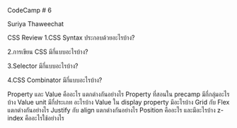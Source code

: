 CodeCamp # 6

Suriya Thaweechat

CSS Review
1.CSS Syntax ประกอบด้วยอะไรบ้าง?<br>

2.การเขียน CSS มีกี่แบบอะไรบ้าง?<br>

3.Selector มีกี่แบบอะไรบ้าง?

4.CSS Combinator มีกี่แบบอะไรบ้าง?


Property และ Value คืออะไร แตกต่างกันอย่างไร
Property ที่สอนใน precamp มีกี่กลุ่มอะไรบ้าง
Value unit มีกี่ประเภท อะไรบ้าง
Value ใน display property มีอะไรบ้าง
Grid กับ Flex แตกต่างกันอย่างไร
Justify กับ align แตกต่างกันอย่างไร
Position คืออะไร และมีอะไรบ้าง
z-index คืออะไรใช้อย่างไร